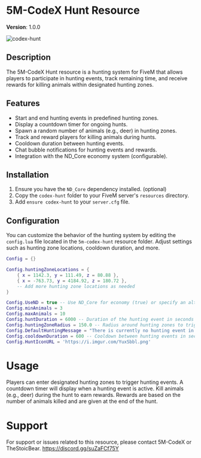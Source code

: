 # 5M-CodeX Hunt Resource

**Version**: 1.0.0

![codex-hunt](https://github.com/5M-CodeX/codex-hunt/assets/112611821/2b69264b-dd33-48d6-a7cf-2c0155f5bfb6)


## Description

The 5M-CodeX Hunt resource is a hunting system for FiveM that allows players to participate in hunting events, track remaining time, and receive rewards for killing animals within designated hunting zones.

## Features

- Start and end hunting events in predefined hunting zones.
- Display a countdown timer for ongoing hunts.
- Spawn a random number of animals (e.g., deer) in hunting zones.
- Track and reward players for killing animals during hunts.
- Cooldown duration between hunting events.
- Chat bubble notifications for hunting events and rewards.
- Integration with the ND_Core economy system (configurable).

## Installation

1. Ensure you have the `ND_Core` dependency installed. (optional)
2. Copy the `codex-hunt` folder to your FiveM server's `resources` directory.
3. Add `ensure codex-hunt` to your `server.cfg` file.

## Configuration

You can customize the behavior of the hunting system by editing the `config.lua` file located in the `5m-codex-hunt` resource folder. Adjust settings such as hunting zone locations, cooldown duration, and more.

```lua
Config = {}

Config.huntingZoneLocations = {
    { x = 1142.3, y = 111.49, z = 80.88 },
    { x = -763.73, y = 4184.92, z = 180.72 },
    -- Add more hunting zone locations as needed
}

Config.UseND = true -- Use ND_Core for economy (true) or specify an alternative action (false)
Config.minAnimals = 3
Config.maxAnimals = 10
Config.huntDuration = 6000 -- Duration of the hunting event in seconds (6000 seconds = 100 minutes)
Config.huntingZoneRadius = 150.0 -- Radius around hunting zones to trigger the event
Config.DefaultHuntingMessage = "There is currently no hunting event in progress."
Config.cooldownDuration = 600 -- Cooldown between hunting events in seconds (600 seconds = 10 minutes)
Config.HuntIconURL = 'https://i.imgur.com/YuxSbbl.png'
```

# Usage
Players can enter designated hunting zones to trigger hunting events.
A countdown timer will display when a hunting event is active.
Kill animals (e.g., deer) during the hunt to earn rewards.
Rewards are based on the number of animals killed and are given at the end of the hunt.

# Support
For support or issues related to this resource, please contact 5M-CodeX or TheStoicBear.
https://discord.gg/suZaFCf75Y
